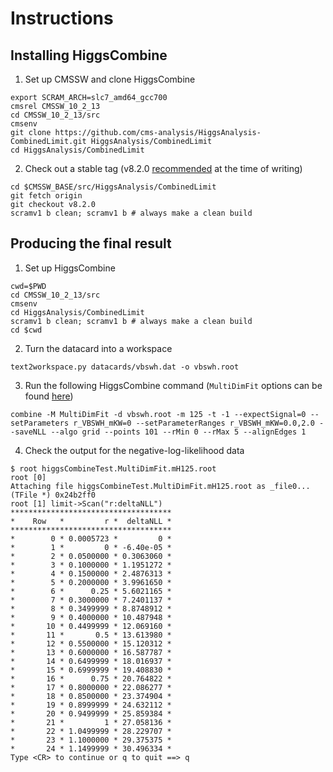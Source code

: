 # Instructions

## Installing HiggsCombine
1. Set up CMSSW and clone HiggsCombine
```
export SCRAM_ARCH=slc7_amd64_gcc700
cmsrel CMSSW_10_2_13
cd CMSSW_10_2_13/src
cmsenv
git clone https://github.com/cms-analysis/HiggsAnalysis-CombinedLimit.git HiggsAnalysis/CombinedLimit
cd HiggsAnalysis/CombinedLimit
```
2. Check out a stable tag (v8.2.0 [recommended](http://cms-analysis.github.io/HiggsAnalysis-CombinedLimit/) at the time of writing)
```
cd $CMSSW_BASE/src/HiggsAnalysis/CombinedLimit
git fetch origin
git checkout v8.2.0
scramv1 b clean; scramv1 b # always make a clean build
```

## Producing the final result
1. Set up HiggsCombine
```
cwd=$PWD
cd CMSSW_10_2_13/src
cmsenv
cd HiggsAnalysis/CombinedLimit
scramv1 b clean; scramv1 b # always make a clean build
cd $cwd
```
2. Turn the datacard into a workspace
```
text2workspace.py datacards/vbswh.dat -o vbswh.root
```
3. Run the following HiggsCombine command (`MultiDimFit` options can be found [here](http://cms-analysis.github.io/HiggsAnalysis-CombinedLimit/part3/commonstatsmethods/))
```
combine -M MultiDimFit -d vbswh.root -m 125 -t -1 --expectSignal=0 --setParameters r_VBSWH_mKW=0 --setParameterRanges r_VBSWH_mKW=0.0,2.0 --saveNLL --algo grid --points 101 --rMin 0 --rMax 5 --alignEdges 1
```
4. Check the output for the negative-log-likelihood data
```
$ root higgsCombineTest.MultiDimFit.mH125.root
root [0]
Attaching file higgsCombineTest.MultiDimFit.mH125.root as _file0...
(TFile *) 0x24b2ff0
root [1] limit->Scan("r:deltaNLL")
************************************
*    Row   *         r *  deltaNLL *
************************************
*        0 * 0.0005723 *         0 *
*        1 *         0 * -6.40e-05 *
*        2 * 0.0500000 * 0.3063060 *
*        3 * 0.1000000 * 1.1951272 *
*        4 * 0.1500000 * 2.4876313 *
*        5 * 0.2000000 * 3.9961650 *
*        6 *      0.25 * 5.6021165 *
*        7 * 0.3000000 * 7.2401137 *
*        8 * 0.3499999 * 8.8748912 *
*        9 * 0.4000000 * 10.487948 *
*       10 * 0.4499999 * 12.069160 *
*       11 *       0.5 * 13.613980 *
*       12 * 0.5500000 * 15.120312 *
*       13 * 0.6000000 * 16.587787 *
*       14 * 0.6499999 * 18.016937 *
*       15 * 0.6999999 * 19.408830 *
*       16 *      0.75 * 20.764822 *
*       17 * 0.8000000 * 22.086277 *
*       18 * 0.8500000 * 23.374904 *
*       19 * 0.8999999 * 24.632112 *
*       20 * 0.9499999 * 25.859384 *
*       21 *         1 * 27.058136 *
*       22 * 1.0499999 * 28.229707 *
*       23 * 1.1000000 * 29.375375 *
*       24 * 1.1499999 * 30.496334 *
Type <CR> to continue or q to quit ==> q
```
